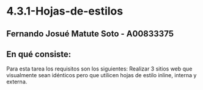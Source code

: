 # 4.3.1-Hojas-de-estilos

## Fernando Josué Matute Soto - A00833375

## En qué consiste:
Para esta tarea los requisitos son los siguientes:
Realizar 3 sitios web que visualmente sean idénticos pero que utilicen hojas de estilo inline, interna y externa.
